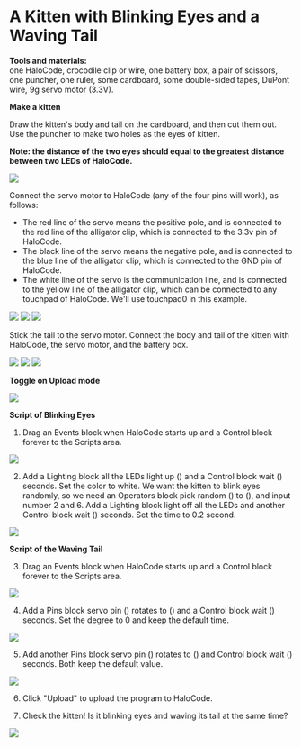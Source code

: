 # A Kitten with Blinking Eyes and a Waving Tail

**Tools and materials:**  
one HaloCode, crocodile clip or wire, one battery box, a pair of scissors, one puncher, one ruler, some cardboard, some double-sided tapes, DuPont wire, 9g servo motor \(3.3V\).

**Make a kitten**

Draw the kitten's body and tail on the cardboard, and then cut them out. Use the puncher to make two holes as the eyes of kitten.

**Note: the distance of the two eyes should equal to the greatest distance between two LEDs of HaloCode.**

![](../../../../.gitbook/assets/0%20%282%29.jpeg)

Connect the servo motor to HaloCode \(any of the four pins will work\), as follows:

* The red line of the servo means the positive pole, and is connected to the red line of the alligator clip, which is connected to the 3.3v pin of HaloCode.
* The black line of the servo means the negative pole, and is connected to the blue line of the alligator clip, which is connected to the GND pin of HaloCode.
* The white line of the servo is the communication line, and is connected to the yellow line of the alligator clip, which can be connected to any touchpad of HaloCode. We'll use touchpad0 in this example.

![](../../../../.gitbook/assets/1%20%285%29.jpeg) ![](../../../../.gitbook/assets/2.jpeg) ![](../../../../.gitbook/assets/3.jpeg)

Stick the tail to the servo motor. Connect the body and tail of the kitten with HaloCode, the servo motor, and the battery box.

![](../../../../.gitbook/assets/4.jpeg) ![](../../../../.gitbook/assets/5.jpeg) ![](../../../../.gitbook/assets/6.jpeg)

**Toggle on Upload mode**

![](../../../../.gitbook/assets/7%20%285%29.gif)

**Script of Blinking Eyes**

1. Drag an Events block when HaloCode starts up and a Control block forever to the Scripts area.

![](../../../../.gitbook/assets/8%20%287%29.gif)

2. Add a Lighting block all the LEDs light up \(\) and a Control block wait \(\) seconds. Set the color to white. We want the kitten to blink eyes randomly, so we need an Operators block pick random \(\) to \(\), and input number 2 and 6. Add a Lighting block light off all the LEDs and another Control block wait \(\) seconds. Set the time to 0.2 second.

![](../../../../.gitbook/assets/9%20%281%29.gif)

**Script of the Waving Tail**

3. Drag an Events block when HaloCode starts up and a Control block forever to the Scripts area.

![](../../../../.gitbook/assets/10%20%281%29.gif)

4. Add a Pins block servo pin \(\) rotates to \(\) and a Control block wait \(\) seconds. Set the degree to 0 and keep the default time.

![](../../../../.gitbook/assets/11%20%286%29.gif)

5. Add another Pins block servo pin \(\) rotates to \(\) and Control block wait \(\) seconds. Both keep the default value.

![](../../../../.gitbook/assets/12%20%287%29.gif)

6. Click "Upload" to upload the program to HaloCode.

7. Check the kitten! Is it blinking eyes and waving its tail at the same time?

![](../../../../.gitbook/assets/13%20%285%29.gif)

